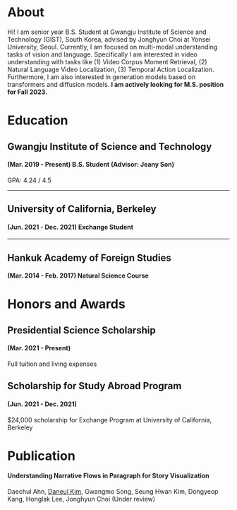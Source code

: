 # About
Hi! I am senior year B.S. Student at Gwangju Institute of Science and Technology (GIST), South Korea, advised by Jonghyun Choi at Yonsei University, Seoul.
Currently, I am focused on multi-modal understanding tasks of vision and language. 
Specifically I am interested in video understanding with tasks like (1) Video Corpus Moment Retrieval, (2) Natural Language Video Localization, (3) Temporal Action Localization.
Furthermore, I am also interested in generation models based on transformers and diffusion models.
**I am actively looking for M.S. position for Fall 2023.**

# Education
## Gwangju Institute of Science and Technology
#### (Mar. 2019 - Present) B.S. Student (Advisor: Jeany Son)
GPA: 4.24 / 4.5

---

## University of California, Berkeley
#### (Jun. 2021 - Dec. 2021) Exchange Student

---

## Hankuk Academy of Foreign Studies
#### (Mar. 2014 - Feb. 2017) Natural Science Course


# Honors and Awards
## Presidential Science Scholarship
#### (Mar. 2021 - Present) 
Full tuition and living expenses

## Scholarship for Study Abroad Program
#### (Jun. 2021 - Dec. 2021)
$24,000 scholarship for Exchange Program at University of California, Berkeley

# Publication
#### Understanding Narrative Flows in Paragraph for Story Visualization
Daechul Ahn, <ins>Daneul Kim</ins>, Gwangmo Song, Seung Hwan Kim, Dongyeop Kang, Honglak Lee, Jonghyun Choi
(Under review)
